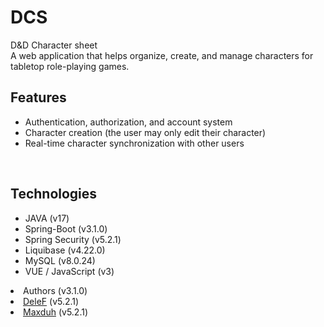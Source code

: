 # DCS
D&D Character sheet
<br> A web application that helps organize, create, and manage characters for tabletop role-playing games.
<br> <h2>Features</h2>

<ul dir="auto">
 <li> Authentication, authorization, and account system
   </li>
 <li> Character creation (the user may only edit their character)
   </li>
 <li> Real-time character synchronization with other users
   </li>
 </ul>
<br> <h2>Technologies</h2>
<ul dir="auto">
<li>JAVA (v17)
<li>Spring-Boot (v3.1.0)
   </li>
<li>Spring Security (v5.2.1)
   </li>
<li>Liquibase (v4.22.0)
   </li>
<li>MySQL (v8.0.24)
   </li>
<li>VUE / JavaScript (v3)
   </li>
 </ul>
 <li>Authors (v3.1.0)
   </li>
<li><a href="https://github.com/De1eF">DeleF</a> (v5.2.1)
   </li>
   <li><a href="https://github.com/maxduh">Maxduh</a> (v5.2.1)
   </li>
 </ul>
